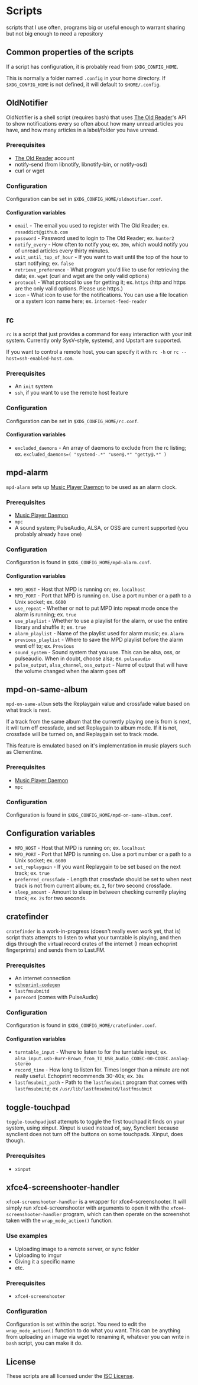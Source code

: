 # Scripts
scripts that I use often, programs big or useful enough to warrant sharing but not big enough to need a repository

## Common properties of the scripts
If a script has configuration, it is probably read from `$XDG_CONFIG_HOME`.

This is normally a folder named `.config` in your home directory. If `$XDG_CONFIG_HOME` is not defined, it will default to `$HOME/.config`.

## OldNotifier
OldNotifier is a shell script (requires bash) that uses [The Old Reader](theoldreader.com)'s API to show notifications every so often about how many unread articles you have, and how many articles in a label/folder you have unread.

### Prerequisites
- [The Old Reader](theoldreader.com) account
- notify-send (from libnotify, libnotify-bin, or notify-osd)
- curl or wget

### Configuration
Configuration can be set in `$XDG_CONFIG_HOME/oldnotifier.conf`.

#### Configuration variables
- `email` - The email you used to register with The Old Reader; ex. `rssaddict@github.com`
- `password` - Password used to login to The Old Reader; ex. `hunter2`
- `notify_every` - How often to notify you; ex. `30m`, which would notify you of unread articles every thirty minutes.
- `wait_until_top_of_hour` - If you want to wait until the top of the hour to start notifying; ex. `false`
- `retrieve_preference` - What program you'd like to use for retrieving the data; ex. `wget` (curl and wget are the only valid options)
- `protocol` - What protocol to use for getting it; ex. `https` (http and https are the only valid options. Please use https.)
- `icon` - What icon to use for the notifications. You can use a file location or a system icon name here; ex. `internet-feed-reader`


## rc
`rc` is a script that just provides a command for easy interaction with your init system. Currently only SysV-style, systemd, and Upstart are supported.

If you want to control a remote host, you can specify it with `rc -h` or `rc --host=ssh-enabled-host.com`.

### Prerequisites
- An `init` system
- `ssh`, if you want to use the remote host feature

### Configuration
Configuration can be set in `$XDG_CONFIG_HOME/rc.conf`.

#### Configuration variables
- `excluded_daemons` - An array of daemons to exclude from the rc listing; ex. `excluded_daemons=( "systemd-.*" "user@.*" "getty@.*" )`

## mpd-alarm
`mpd-alarm` sets up [Music Player Daemon](http://musicpd.org) to be used as an alarm clock.

### Prerequisites
- [Music Player Daemon](http://musicpd.org)
- `mpc`
- A sound system; PulseAudio, ALSA, or OSS are current supported (you probably already have one)

### Configuration
Configuration is found in `$XDG_CONFIG_HOME/mpd-alarm.conf`.

#### Configuration variables
- `MPD_HOST` - Host that MPD is running on; ex. `localhost`
- `MPD_PORT` - Port that MPD is running on. Use a port number or a path to a Unix socket; ex. `6600`
- `use_repeat` - Whether or not to put MPD into repeat mode once the alarm is running; ex. `true`
- `use_playlist` - Whether to use a playlist for the alarm, or use the entire library and shuffle it; ex. `true`
- `alarm_playlist` - Name of the playlist used for alarm music; ex. `Alarm`
- `previous_playlist` - Where to save the MPD playlist before the alarm went off to; ex. `Previous`
- `sound_system` - Sound system that you use. This can be alsa, oss, or pulseaudio. When in doubt, choose alsa; ex. `pulseaudio`
- `pulse_output`, `alsa_channel`, `oss_output` - Name of output that will have the volume changed when the alarm goes off

## mpd-on-same-album
`mpd-on-same-album` sets the Replaygain value and crossfade value based on what track is next.

If a track from the same album that the currently playing one is from is next, it will turn off crossfade, and set Replaygain to album mode. If it is not, crossfade will be turned on, and Replaygain set to track mode.

This feature is emulated based on it's implementation in music players such as Clementine.

### Prerequisites
- [Music Player Daemon](http://musicpd.org)
- `mpc`

### Configuration
Configuration is found in `$XDG_CONFIG_HOME/mpd-on-same-album.conf`.

## Configuration variables
- `MPD_HOST` - Host that MPD is running on; ex. `localhost`
- `MPD_PORT` - Port that MPD is running on. Use a port number or a path to a Unix socket; ex. `6600`
- `set_replaygain` - If you want Replaygain to be set based on the next track; ex. `true`
- `preferred_crossfade` - Length that crossfade should be set to when next track is not from current album; ex. `2`, for two second crossfade.
- `sleep_amount` - Amount to sleep in between checking currently playing track; ex. `2s` for two seconds.

## cratefinder
`cratefinder` is a work-in-progress (doesn't really even work yet, that is) script thats attempts to listen to what your turntable is playing, and then digs through the virtual record crates of the internet (I mean echoprint fingerprints) and sends them to Last.FM.

### Prerequisites
- An internet connection
- [`echoprint-codegen`](https://github.com/echonest/echoprint-codegen)
- `lastfmsubmitd`
- `parecord` (comes with PulseAudio)

### Configuration
Configuration is found in `$XDG_CONFIG_HOME/cratefinder.conf`.

#### Configuration variables
- `turntable_input` - Where to listen to for the turntable input; ex. `alsa_input.usb-Burr-Brown_from_TI_USB_Audio_CODEC-00-CODEC.analog-stereo`
- `record_time` - How long to listen for. Times longer than a minute are not really useful. Echoprint recommends 30-40s; ex. `30s`
- `lastfmsubmit_path` - Path to the `lastfmsubmit` program that comes with `lastfmsubmitd`; ex `/usr/lib/lastfmsubmitd/lastfmsubmit`

## toggle-touchpad
`toggle-touchpad` just attempts to toggle the first touchpad it finds on your system, using xinput. Xinput is used instead of, say, Synclient because synclient does not turn off the buttons on some touchpads. Xinput, does though.

### Prerequisites
- `xinput`

## xfce4-screenshooter-handler
`xfce4-screenshooter-handler` is a wrapper for xfce4-screenshooter. It will simply run xfce4-screenshooter with arguments to open it with the `xfce4-screenshooter-handler` program, which can then operate on the screenshot taken with the `wrap_mode_action()` function.

### Use examples
- Uploading image to a remote server, or sync folder
- Uploading to imgur
- Giving it a specific name
- etc.

### Prerequisites
- `xfce4-screenshooter`

### Configuration
Configuration is set within the script. You need to edit the `wrap_mode_action()` function to do what you want. This can be anything from uploading an image via wget to renaming it, whatever you can write in `bash` script, you can make it do.

## License
These scripts are all licensed under the [ISC License](LICENSE).
